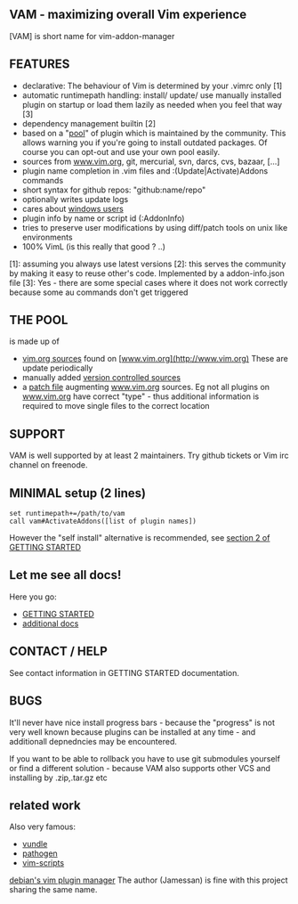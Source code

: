 ## VAM - maximizing overall Vim experience
[VAM] is short name for vim-addon-manager

## FEATURES
- declarative: The behaviour of Vim is determined by your .vimrc only [1]
- automatic runtimepath handling:
  install/ update/ use manually installed plugin on startup or load them lazily
  as needed when you feel that way [3]
- dependency management builtin [2]
- based on a "[pool](http://mawercer.de/~marc/vam/index.php)" of plugin which
  is maintained by the community.
  This allows warning you if you're going to install outdated packages.
  Of course you can opt-out and use your own pool easily.
- sources from www.vim.org, git, mercurial, svn, darcs, cvs, bazaar, [...]
- plugin name completion in .vim files and :(Update|Activate)Addons commands
- short syntax for github repos: "github:name/repo"
- optionally writes update logs
- cares about [windows users](http://mawercer.de/~marc/vam/index.php)
- plugin info by name or script id (:AddonInfo)
- tries to preserve user modifications by using diff/patch tools on unix like
  environments
- 100% VimL (is this really that good ? ..)

[1]: assuming you always use latest versions
[2]: this serves the community by making it easy to reuse other's code.
     Implemented by a addon-info.json file
[3]: Yes - there are some special cases where it does not work correctly
     because some au commands don't get triggered

## THE POOL
is made up of
- [vim.org sources](https://raw.github.com/MarcWeber/vim-addon-manager-known-repositories/master/db/vimorgsources.json) found on [www.vim.org](http://www.vim.org)
  These are update periodically
- manually added [version controlled sources](https://raw.github.com/MarcWeber/vim-addon-manager-known-repositories/master/db/scmsources.vim)
- a [patch
  file](https://github.com/MarcWeber/vim-addon-manager-known-repositories/blob/master/db/patchinfo.vim)
  augmenting www.vim.org sources. Eg not all plugins on www.vim.org have correct
  "type" - thus additional information is required to move single files to the
  correct location

## SUPPORT
VAM is well supported by at least 2 maintainers. Try github tickets or Vim irc
channel on freenode.

## MINIMAL setup (2 lines)

    set runtimepath+=/path/to/vam
    call vam#ActivateAddons([list of plugin names])

However the "self install" alternative is recommended, see 
[section 2 of GETTING STARTED](https://raw.github.com/MarcWeber/vim-addon-manager/master/doc/vim-addon-manager-getting-started.txt)

## Let me see all docs!
Here you go:

- [GETTING STARTED](doc/vim-addon-manager-getting-started.txt)
- [additional docs](doc/vim-addon-manager-additional-documentation.txt)

## CONTACT / HELP
See contact information in GETTING STARTED documentation.

## BUGS
It'll never have nice install progress bars - because the "progress" is not
very well known because plugins can be installed at any time - and additionall
depnedncies may be encountered.

If you want to be able to rollback you have to use git submodules yourself or
find a different solution - because VAM also supports other VCS and installing
by .zip,.tar.gz etc

## related work
Also very famous:

- [vundle](https://github.com/gmarik/vundle)
- [pathogen](https://github.com/tpope/vim-pathogen)
- [vim-scripts](http://vim-scripts.org)

[debian's vim plugin manager](http://packages.debian.org/sid/vim-addon-manager)
The author (Jamessan) is fine with this project sharing the same name.
